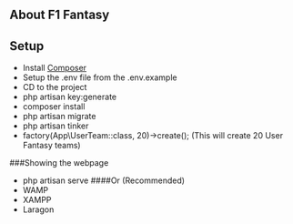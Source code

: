 ## About F1 Fantasy

## Setup
- Install [Composer](https://getcomposer.org/)
- Setup the .env file from the .env.example
- CD to the project
- php artisan key:generate
- composer install
- php artisan migrate
- php artisan tinker
- factory(App\UserTeam::class, 20)->create(); (This will create 20 User Fantasy teams)

###Showing the webpage
- php artisan serve
####Or (Recommended)
- WAMP
- XAMPP
- Laragon




